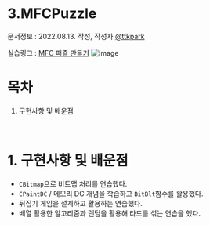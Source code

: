 # 3.MFCPuzzle

문서정보 : 2022.08.13. 작성, 작성자 [@ttkpark](https://github.com/ttkpark)

실습링크 : [MFC 퍼즐 만들기](https://cafe.daum.net/smhan/f1YW/4)
![image](https://user-images.githubusercontent.com/86010770/184475911-93c48486-3117-42cb-a9d4-a608bf12ceaf.png)

# 목차
1. 구현사항 및 배운점

<br>

# 1. 구현사항 및 배운점
- `CBitmap`으로 비트맵 처리를 연습했다.
- `CPaintDC` / 메모리 DC 개념을 학습하고 `BitBlt`함수를 활용했다.
- 뒤집기 게임을 설계하고 활용하는 연습했다.
- 배열 활용한 알고리즘과 랜덤을 활용해 타드를 섞는 연습을 했다.
